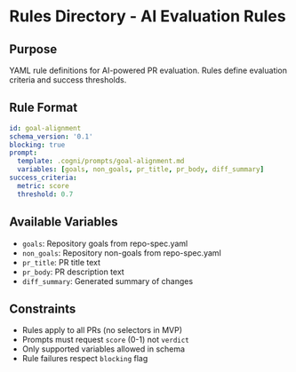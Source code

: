 # Rules Directory - AI Evaluation Rules

## Purpose
YAML rule definitions for AI-powered PR evaluation. Rules define evaluation criteria and success thresholds.

## Rule Format
```yaml
id: goal-alignment
schema_version: '0.1'
blocking: true
prompt:
  template: .cogni/prompts/goal-alignment.md
  variables: [goals, non_goals, pr_title, pr_body, diff_summary]
success_criteria:
  metric: score
  threshold: 0.7
```

## Available Variables
- `goals`: Repository goals from repo-spec.yaml
- `non_goals`: Repository non-goals from repo-spec.yaml  
- `pr_title`: PR title text
- `pr_body`: PR description text
- `diff_summary`: Generated summary of changes

## Constraints
- Rules apply to all PRs (no selectors in MVP)
- Prompts must request `score` (0-1) not `verdict`
- Only supported variables allowed in schema
- Rule failures respect `blocking` flag